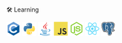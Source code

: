 🛠 Learning

<img src="https://raw.githubusercontent.com/devicons/devicon/master/icons/c/c-original.svg" alt="c" width="33" height="33"/>     <img src="https://raw.githubusercontent.com/devicons/devicon/master/icons/python/python-original.svg" alt="python" width="33" height="33"/>     <img src="https://raw.githubusercontent.com/devicons/devicon/master/icons/java/java-original.svg" alt="java" width="33" height="33"/>     <img src="https://raw.githubusercontent.com/devicons/devicon/master/icons/javascript/javascript-original.svg" alt="javascript" width="33" height="33"/>     <img src="https://raw.githubusercontent.com/devicons/devicon/master/icons/nodejs/nodejs-original.svg" alt="nodejs" width="33" height="33"/>     <img src="https://raw.githubusercontent.com/devicons/devicon/master/icons/react/react-original.svg" alt="react" width="33" height="33"/>     <img src="https://raw.githubusercontent.com/devicons/devicon/master/icons/postgresql/postgresql-original.svg" alt="postgresql" width="33" height="33"/>



  
